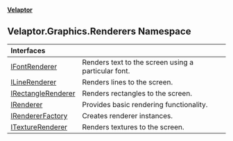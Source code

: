 #### [Velaptor](index.md 'index')

## Velaptor.Graphics.Renderers Namespace

| Interfaces | |
| :--- | :--- |
| [IFontRenderer](Velaptor.Graphics.Renderers.IFontRenderer.md 'Velaptor.Graphics.Renderers.IFontRenderer') | Renders text to the screen using a particular font. |
| [ILineRenderer](Velaptor.Graphics.Renderers.ILineRenderer.md 'Velaptor.Graphics.Renderers.ILineRenderer') | Renders lines to the screen. |
| [IRectangleRenderer](Velaptor.Graphics.Renderers.IRectangleRenderer.md 'Velaptor.Graphics.Renderers.IRectangleRenderer') | Renders rectangles to the screen. |
| [IRenderer](Velaptor.Graphics.Renderers.IRenderer.md 'Velaptor.Graphics.Renderers.IRenderer') | Provides basic rendering functionality. |
| [IRendererFactory](Velaptor.Graphics.Renderers.IRendererFactory.md 'Velaptor.Graphics.Renderers.IRendererFactory') | Creates renderer instances. |
| [ITextureRenderer](Velaptor.Graphics.Renderers.ITextureRenderer.md 'Velaptor.Graphics.Renderers.ITextureRenderer') | Renders textures to the screen. |
